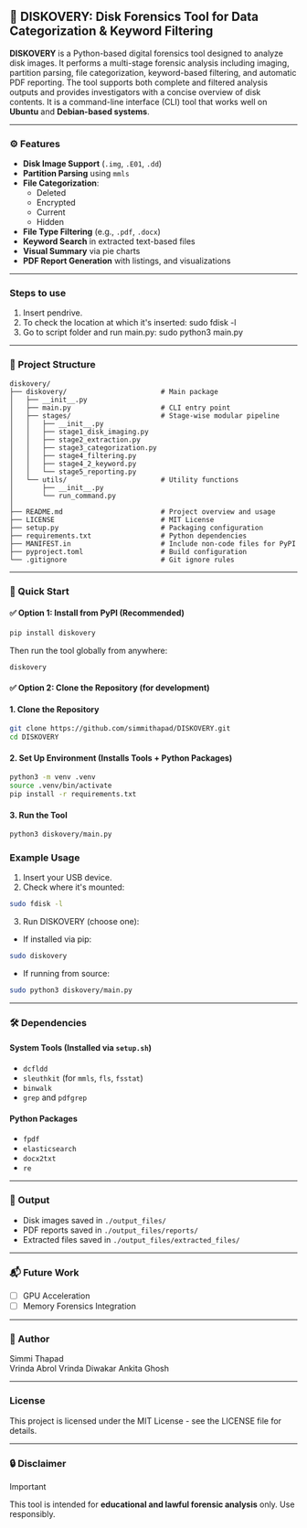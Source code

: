 ## 🧪 DISKOVERY: Disk Forensics Tool for Data Categorization & Keyword Filtering

**DISKOVERY** is a Python-based digital forensics tool designed to analyze disk images. It performs a multi-stage forensic analysis including imaging, partition parsing, file categorization, keyword-based filtering, and automatic PDF reporting. The tool supports both complete and filtered analysis outputs and provides investigators with a concise overview of disk contents.  It is a command-line interface (CLI) tool that works well on **Ubuntu** and **Debian-based systems**.

---

### ⚙️ Features
- **Disk Image Support** (`.img`, `.E01`, `.dd`)
- **Partition Parsing** using `mmls`
- **File Categorization**:
  - Deleted
  - Encrypted
  - Current
  - Hidden
- **File Type Filtering** (e.g., `.pdf`, `.docx`)
- **Keyword Search** in extracted text-based files
- **Visual Summary** via pie charts
- **PDF Report Generation** with listings, and visualizations

---

### Steps to use
1. Insert pendrive.
2. To check the location at which it's inserted: sudo fdisk -l
3. Go to script folder and run main.py: sudo python3 main.py

---

### 📁 Project Structure
```
diskovery/
├── diskovery/                       # Main package
│   ├── __init__.py
│   ├── main.py                      # CLI entry point
│   ├── stages/                      # Stage-wise modular pipeline
│   │   ├── __init__.py
│   │   ├── stage1_disk_imaging.py
│   │   ├── stage2_extraction.py
│   │   ├── stage3_categorization.py
│   │   ├── stage4_filtering.py
│   │   ├── stage4_2_keyword.py
│   │   └── stage5_reporting.py
│   └── utils/                       # Utility functions
│       ├── __init__.py
│       └── run_command.py
│
├── README.md                        # Project overview and usage
├── LICENSE                          # MIT License
├── setup.py                         # Packaging configuration
├── requirements.txt                 # Python dependencies
├── MANIFEST.in                      # Include non-code files for PyPI
├── pyproject.toml                   # Build configuration
└── .gitignore                       # Git ignore rules
```

---

### 🚀 Quick Start

#### ✅ Option 1: Install from PyPI (Recommended)
```bash
pip install diskovery
```

Then run the tool globally from anywhere:
```bash
diskovery
```

#### ✅ Option 2: Clone the Repository (for development)

#### 1. Clone the Repository
```bash
git clone https://github.com/simmithapad/DISKOVERY.git
cd DISKOVERY
```

#### 2. Set Up Environment  (Installs Tools + Python Packages)
```bash
python3 -m venv .venv
source .venv/bin/activate
pip install -r requirements.txt
```

#### 3. Run the Tool
```bash
python3 diskovery/main.py
```
### Example Usage 
1. Insert your USB device.
2. Check where it's mounted:
```bash
sudo fdisk -l
```
3. Run DISKOVERY (choose one):
- If installed via pip:
```bash
sudo diskovery
```
- If running from source:
```bash
sudo python3 diskovery/main.py
```

---

### 🛠️ Dependencies
#### System Tools (Installed via `setup.sh`)
- `dcfldd`
- `sleuthkit` (for `mmls`, `fls`, `fsstat`)
- `binwalk`
- `grep` and `pdfgrep`

#### Python Packages
- `fpdf`
- `elasticsearch`
- `docx2txt`
- `re`

---

### 📄 Output
- Disk images saved in `./output_files/`
- PDF reports saved in `./output_files/reports/`
- Extracted files saved in `./output_files/extracted_files/`

---

### 📬 Future Work
- [ ] GPU Acceleration
- [ ] Memory Forensics Integration

---

### 👤 Author
Simmi Thapad   
Vrinda Abrol
Vrinda Diwakar
Ankita Ghosh

---

### License
 This project is licensed under the MIT License - see the LICENSE file for details.

 ---

### 🔒 Disclaimer
> [!Important]
> This tool is intended for **educational and lawful forensic analysis** only. Use responsibly.
